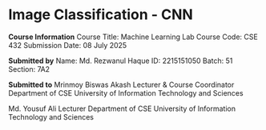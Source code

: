 # Image Classification - CNN

**Course Information**
Course Title: Machine Learning Lab
Course Code: CSE 432
Submission Date: 08 July 2025

**Submitted by**
Name: Md. Rezwanul Haque
ID: 2215151050
Batch: 51
Section: 7A2

**Submitted to**
Mrinmoy Biswas Akash
Lecturer & Course Coordinator
Department of CSE
University of Information Technology and Sciences

Md. Yousuf Ali
Lecturer
Department of CSE
University of Information Technology and Sciences
